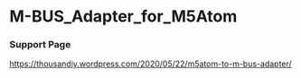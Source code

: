 # M-BUS_Adapter_for_M5Atom

### Support Page
https://thousandiy.wordpress.com/2020/05/22/m5atom-to-m-bus-adapter/
